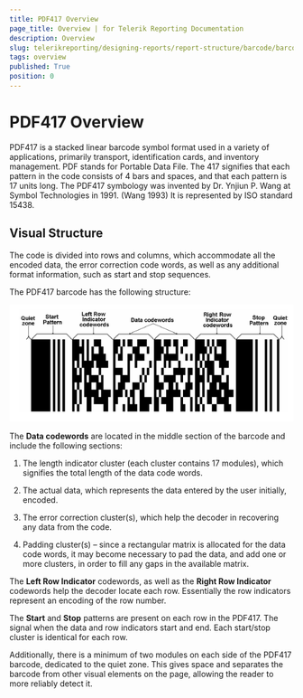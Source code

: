 ```yaml
---
title: PDF417 Overview
page_title: Overview | for Telerik Reporting Documentation
description: Overview
slug: telerikreporting/designing-reports/report-structure/barcode/barcode-types/2d-barcodes/pdf417/overview
tags: overview
published: True
position: 0
---
```


# PDF417 Overview



PDF417 is a stacked linear barcode symbol format used in a variety of applications, primarily transport,         identification cards, and inventory management. PDF stands for Portable Data File. The 417 signifies that each         pattern in the code consists of 4 bars and spaces, and that each pattern is 17 units long. The PDF417 symbology         was invented by Dr. Ynjiun P. Wang at Symbol Technologies in 1991. (Wang 1993) It is represented by ISO standard 15438.       

## Visual Structure

The code is divided into rows and columns, which accommodate all the encoded data, the error correction code words,           as well as any additional format information, such as start and stop sequences.         

The PDF417 barcode has the following structure:           

  ![barcode pdf 417 structure](images/Barcodes/barcode-pdf417-structure.png)

The __Data codewords__  are located in the middle section of the barcode and include the following sections:         

1. The length indicator cluster (each cluster contains 17 modules), which signifies the total length of the data code words. 

1. The actual data, which represents the data entered by the user initially, encoded.

1. The error correction cluster(s), which help the decoder in recovering any data from the code. 

1. Padding cluster(s) – since a rectangular matrix is allocated for the data code words, it may become necessary               to pad the data, and add one or more clusters, in order to fill any gaps in the available matrix.             

The __Left Row Indicator__  codewords, as well as the __Right Row Indicator__            codewords help the decoder locate each row. Essentially the row indicators represent an encoding of the row number.         

The __Start__  and __Stop__  patterns are present on each row in the PDF417.           The signal when the data and row indicators start and end. Each start/stop cluster is identical for each row.         

Additionally, there is a minimum of two modules on each side of the PDF417 barcode, dedicated to the quiet zone.           This gives space and separates the barcode from other visual elements on the page, allowing the reader to more reliably detect it.         


